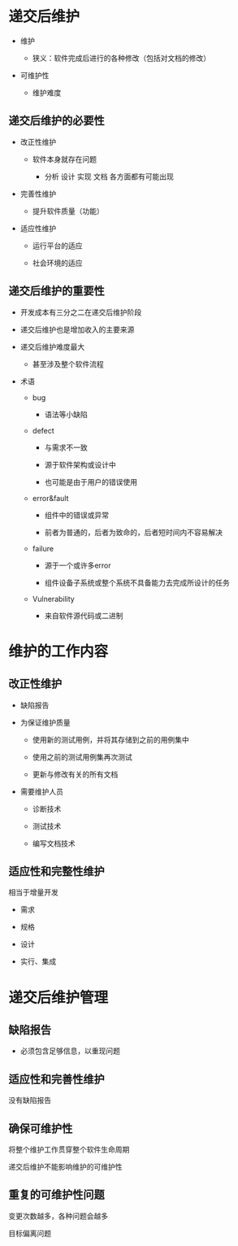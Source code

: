 # 递交后维护

- 维护
  
  - 狭义：软件完成后进行的各种修改（包括对文档的修改）

- 可维护性
  
  - 维护难度

## 递交后维护的必要性

- 改正性维护
  
  - 软件本身就存在问题
    
    - 分析 设计 实现 文档 各方面都有可能出现

- 完善性维护
  
  - 提升软件质量（功能）

- 适应性维护
  
  - 运行平台的适应
  
  - 社会环境的适应

## 递交后维护的重要性

- 开发成本有三分之二在递交后维护阶段

- 递交后维护也是增加收入的主要来源

- 递交后维护难度最大
  
  - 甚至涉及整个软件流程

- 术语
  
  - bug
    
    - 语法等小缺陷
  
  - defect
    
    - 与需求不一致
    
    - 源于软件架构或设计中
    
    - 也可能是由于用户的错误使用
  
  - error&fault
    
    - 组件中的错误或异常
    
    - 前者为普通的，后者为致命的，后者短时间内不容易解决
  
  - failure
    
    - 源于一个或许多error
    
    - 组件设备子系统或整个系统不具备能力去完成所设计的任务
  
  - Vulnerability
    
    - 来自软件源代码或二进制

# 维护的工作内容

## 改正性维护

- 缺陷报告

- 为保证维护质量
  
  - 使用新的测试用例，并将其存储到之前的用例集中
  
  - 使用之前的测试用例集再次测试
  
  - 更新与修改有关的所有文档

- 需要维护人员
  
  - 诊断技术
  
  - 测试技术
  
  - 编写文档技术

## 适应性和完整性维护

相当于增量开发

- 需求

- 规格

- 设计

- 实行、集成

# 递交后维护管理

## 缺陷报告

- 必须包含足够信息，以重现问题

## 适应性和完善性维护

没有缺陷报告

## 确保可维护性

将整个维护工作贯穿整个软件生命周期

递交后维护不能影响维护的可维护性

## 重复的可维护性问题

变更次数越多，各种问题会越多

目标偏离问题
